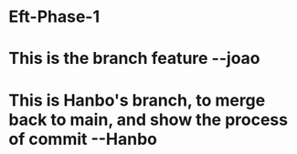 # Eft-Phase-1
# This is the branch feature --joao
# This is Hanbo's branch, to merge back to main, and show the process of commit  --Hanbo
